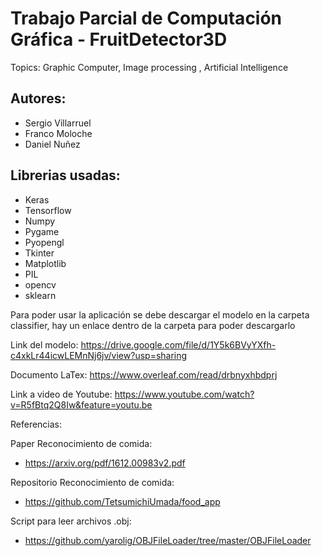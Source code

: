 # Trabajo Parcial de Computación Gráfica - FruitDetector3D
Topics: Graphic Computer, Image processing , Artificial Intelligence

## Autores:
* Sergio Villarruel
* Franco Moloche
* Daniel Nuñez

## Librerias usadas:

* Keras
* Tensorflow
* Numpy
* Pygame
* Pyopengl
* Tkinter
* Matplotlib
* PIL
* opencv
* sklearn

Para poder usar la aplicación se debe descargar el modelo en la carpeta classifier, hay un enlace dentro de la carpeta para poder descargarlo

Link del modelo: https://drive.google.com/file/d/1Y5k6BVyYXfh-c4xkLr44icwLEMnNj6jv/view?usp=sharing

Documento LaTex:  https://www.overleaf.com/read/drbnyxhbdprj

Link a video de Youtube: https://www.youtube.com/watch?v=R5fBtq2Q8Iw&feature=youtu.be

Referencias:

Paper Reconocimiento de comida:
* https://arxiv.org/pdf/1612.00983v2.pdf

Repositorio Reconocimiento de comida:
* https://github.com/TetsumichiUmada/food_app

Script para leer archivos .obj:
* https://github.com/yarolig/OBJFileLoader/tree/master/OBJFileLoader
